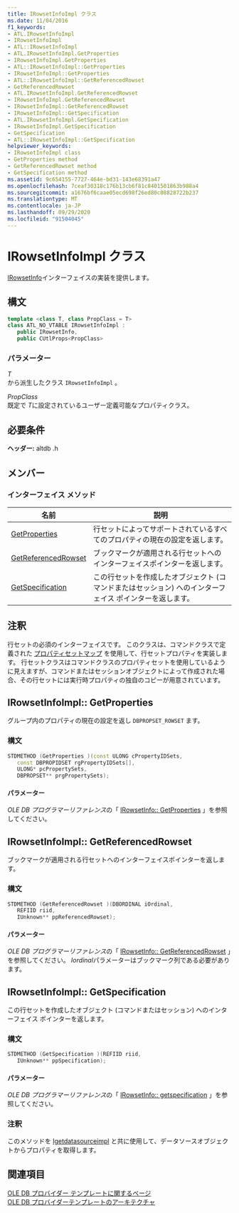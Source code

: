 ```yaml
---
title: IRowsetInfoImpl クラス
ms.date: 11/04/2016
f1_keywords:
- ATL.IRowsetInfoImpl
- IRowsetInfoImpl
- ATL::IRowsetInfoImpl
- ATL.IRowsetInfoImpl.GetProperties
- IRowsetInfoImpl.GetProperties
- ATL::IRowsetInfoImpl::GetProperties
- IRowsetInfoImpl::GetProperties
- ATL::IRowsetInfoImpl::GetReferencedRowset
- GetReferencedRowset
- ATL.IRowsetInfoImpl.GetReferencedRowset
- IRowsetInfoImpl.GetReferencedRowset
- IRowsetInfoImpl::GetReferencedRowset
- IRowsetInfoImpl::GetSpecification
- ATL.IRowsetInfoImpl.GetSpecification
- IRowsetInfoImpl.GetSpecification
- GetSpecification
- ATL::IRowsetInfoImpl::GetSpecification
helpviewer_keywords:
- IRowsetInfoImpl class
- GetProperties method
- GetReferencedRowset method
- GetSpecification method
ms.assetid: 9c654155-7727-464e-bd31-143e68391a47
ms.openlocfilehash: 7ceaf30318c176b13cb6f81c8401501863b988a4
ms.sourcegitcommit: a1676bf6caae05ecd698f26ed80c08828722b237
ms.translationtype: MT
ms.contentlocale: ja-JP
ms.lasthandoff: 09/29/2020
ms.locfileid: "91504045"
---
```

# <a name="irowsetinfoimpl-class"></a>IRowsetInfoImpl クラス

[IRowsetInfo](/previous-versions/windows/desktop/ms724541(v=vs.85))インターフェイスの実装を提供します。

## <a name="syntax"></a>構文

```cpp
template <class T, class PropClass = T>
class ATL_NO_VTABLE IRowsetInfoImpl :
   public IRowsetInfo,
   public CUtlProps<PropClass>
```

### <a name="parameters"></a>パラメーター

*T*<br/>
から派生したクラス `IRowsetInfoImpl` 。

*PropClass*<br/>
既定で *T*に設定されているユーザー定義可能なプロパティクラス。

## <a name="requirements"></a>必要条件

**ヘッダー:** altdb .h

## <a name="members"></a>メンバー

### <a name="interface-methods"></a>インターフェイス メソッド

| 名前 | 説明 |
|-|-|
|[GetProperties](#getproperties)|行セットによってサポートされているすべてのプロパティの現在の設定を返します。|
|[GetReferencedRowset](#getreferencedrowset)|ブックマークが適用される行セットへのインターフェイスポインターを返します。|
|[GetSpecification](#getspecification)|この行セットを作成したオブジェクト (コマンドまたはセッション) へのインターフェイス ポインターを返します。|

## <a name="remarks"></a>注釈

行セットの必須のインターフェイスです。 このクラスは、コマンドクラスで定義された [プロパティセットマップ](./macros-for-ole-db-provider-templates.md#begin_propset_map) を使用して、行セットプロパティを実装します。 行セットクラスはコマンドクラスのプロパティセットを使用しているように見えますが、コマンドまたはセッションオブジェクトによって作成された場合、その行セットには実行時プロパティの独自のコピーが用意されています。

## <a name="irowsetinfoimplgetproperties"></a><a name="getproperties"></a> IRowsetInfoImpl:: GetProperties

グループ内のプロパティの現在の設定を返し `DBPROPSET_ROWSET` ます。

### <a name="syntax"></a>構文

```cpp
STDMETHOD (GetProperties )(const ULONG cPropertyIDSets,
   const DBPROPIDSET rgPropertyIDSets[],
   ULONG* pcPropertySets,
   DBPROPSET** prgPropertySets);
```

#### <a name="parameters"></a>パラメーター

*OLE DB プログラマーリファレンス*の「 [IRowsetInfo:: GetProperties](/previous-versions/windows/desktop/ms719611(v=vs.85)) 」を参照してください。

## <a name="irowsetinfoimplgetreferencedrowset"></a><a name="getreferencedrowset"></a> IRowsetInfoImpl:: GetReferencedRowset

ブックマークが適用される行セットへのインターフェイスポインターを返します。

### <a name="syntax"></a>構文

```cpp
STDMETHOD (GetReferencedRowset )(DBORDINAL iOrdinal,
   REFIID riid,
   IUnknown** ppReferencedRowset);
```

#### <a name="parameters"></a>パラメーター

*OLE DB プログラマーリファレンス*の「 [IRowsetInfo:: GetReferencedRowset](/previous-versions/windows/desktop/ms721145(v=vs.85)) 」を参照してください。 *Iordinal*パラメーターはブックマーク列である必要があります。

## <a name="irowsetinfoimplgetspecification"></a><a name="getspecification"></a> IRowsetInfoImpl:: GetSpecification

この行セットを作成したオブジェクト (コマンドまたはセッション) へのインターフェイス ポインターを返します。

### <a name="syntax"></a>構文

```cpp
STDMETHOD (GetSpecification )(REFIID riid,
   IUnknown** ppSpecification);
```

#### <a name="parameters"></a>パラメーター

*OLE DB プログラマーリファレンス*の「 [IRowsetInfo:: getspecification](/previous-versions/windows/desktop/ms716746(v=vs.85)) 」を参照してください。

### <a name="remarks"></a>注釈

このメソッドを [Igetdatasourceimpl](../../data/oledb/igetdatasourceimpl-class.md) と共に使用して、データソースオブジェクトからプロパティを取得します。

## <a name="see-also"></a>関連項目

[OLE DB プロバイダー テンプレートに関するページ](../../data/oledb/ole-db-provider-templates-cpp.md)<br/>
[OLE DB プロバイダーテンプレートのアーキテクチャ](../../data/oledb/ole-db-provider-template-architecture.md)
